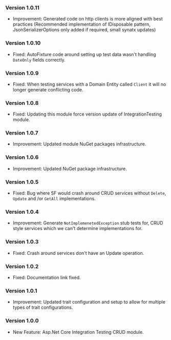 ### Version 1.0.11

- Improvement: Generated code on http clients is more aligned with best practices (Recommended implementation of IDisposable pattern, JsonSerializerOptions only added if required, small synatx updates)

### Version 1.0.10

- Fixed: AutoFixture code around setting up test data wasn't handling `DateOnly` fields correctly.

### Version 1.0.9

- Fixed: When testing services with a Domain Entity called `Client` it will no longer generate conflicting code.

### Version 1.0.8

- Fixed: Updating this module force version update of IntegrationTesting module.

### Version 1.0.7

- Improvement: Updated module NuGet packages infrastructure.

### Version 1.0.6

- Improvement: Updated NuGet package infrastructure.

### Version 1.0.5

- Fixed: Bug where SF would crash around CRUD services without `Delete`, `Update` and /or `GetAll` implementations.

### Version 1.0.4

- Improvement: Generate `NotImplemenetedException` stub tests for, CRUD style services which we can't determine implementations for.

### Version 1.0.3

- Fixed: Crash around services don't have an Update operation.

### Version 1.0.2

- Fixed: Documentation link fixed.

### Version 1.0.1

- Improvement: Updated trait configuration and setup to allow for multiple types of trait configurations.

### Version 1.0.0

- New Feature: Asp.Net Core Integration Testing CRUD module.
